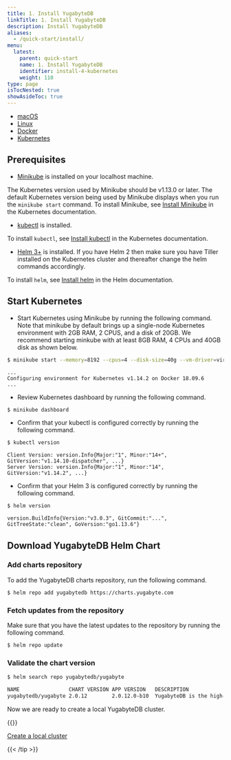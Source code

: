 ```yaml
---
title: 1. Install YugabyteDB
linkTitle: 1. Install YugabyteDB
description: Install YugabyteDB
aliases:
  - /quick-start/install/
menu:
  latest:
    parent: quick-start
    name: 1. Install YugabyteDB
    identifier: install-4-kubernetes
    weight: 110
type: page
isTocNested: true
showAsideToc: true
---
```


<ul class="nav nav-tabs-alt nav-tabs-yb">

  <li >
    <a href="/latest/quick-start/install/macos" class="nav-link">
      <i class="fab fa-apple" aria-hidden="true"></i>
      macOS
    </a>
  </li>

  <li >
    <a href="/latest/quick-start/install/linux" class="nav-link">
      <i class="fab fa-linux" aria-hidden="true"></i>
      Linux
    </a>
  </li>

  <li >
    <a href="/latest/quick-start/install/docker" class="nav-link">
      <i class="fab fa-docker" aria-hidden="true"></i>
      Docker
    </a>
  </li>

  <li >
    <a href="/latest/quick-start/install/kubernetes" class="nav-link active">
      <i class="fas fa-cubes" aria-hidden="true"></i>
      Kubernetes
    </a>
  </li>

</ul>

## Prerequisites

- [Minikube](https://github.com/kubernetes/minikube) is installed on your localhost machine.

The Kubernetes version used by Minikube should be v1.13.0 or later. The default Kubernetes version being used by Minikube displays when you run the `minikube start` command. To install Minikube, see [Install Minikube](https://kubernetes.io/docs/tasks/tools/install-minikube/) in the Kubernetes documentation.

- [kubectl](https://kubernetes.io/docs/reference/kubectl/overview/) is installed.

To install `kubectl`, see [Install kubectl](https://kubernetes.io/docs/tasks/tools/install-kubectl/) in the Kubernetes documentation.

- [Helm 3+](https://helm.sh/) is installed. If you have Helm 2 then make sure you have Tiller installed on the Kubernetes cluster and thereafter change the helm commands accordingly.

To install `helm`, see [Install helm](https://helm.sh/docs/intro/install/) in the Helm documentation.

## Start Kubernetes

- Start Kubernetes using Minikube by running the following command. Note that minikube by default brings up a single-node Kubernetes environment with 2GB RAM, 2 CPUS, and a disk of 20GB. We recommend starting minkube with at least 8GB RAM, 4 CPUs and 40GB disk as shown below.

```sh
$ minikube start --memory=8192 --cpus=4 --disk-size=40g --vm-driver=virtualbox
```
```
...
Configuring environment for Kubernetes v1.14.2 on Docker 18.09.6
...
```

- Review Kubernetes dashboard by running the following command.

```sh
$ minikube dashboard
```

- Confirm that your kubectl is configured correctly by running the following command.

```sh
$ kubectl version
```
```
Client Version: version.Info{Major:"1", Minor:"14+", GitVersion:"v1.14.10-dispatcher", ...}
Server Version: version.Info{Major:"1", Minor:"14", GitVersion:"v1.14.2", ...}
```

- Confirm that your Helm 3 is configured correctly by running the following command.

```sh
$ helm version
```
```
version.BuildInfo{Version:"v3.0.3", GitCommit:"...", GitTreeState:"clean", GoVersion:"go1.13.6"}
```

## Download YugabyteDB Helm Chart

### Add charts repository

To add the YugabyteDB charts repository, run the following command.

```sh
$ helm repo add yugabytedb https://charts.yugabyte.com
```

### Fetch updates from the repository

Make sure that you have the latest updates to the repository by running the following command.

```sh
$ helm repo update
```

### Validate the chart version

```sh
$ helm search repo yugabytedb/yugabyte
```
```sh
NAME                CHART VERSION APP VERSION   DESCRIPTION                                       
yugabytedb/yugabyte 2.0.12        2.0.12.0-b10  YugabyteDB is the high-performance distr...
```

Now we are ready to create a local YugabyteDB cluster.


{{<tip title="Next step" >}}

[Create a local cluster](../../create-local-cluster/kubernetes)

{{< /tip >}}


